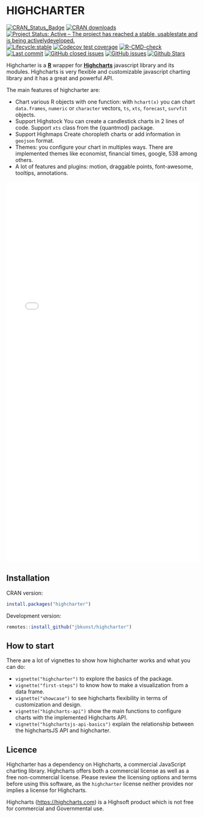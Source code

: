 # HIGHCHARTER

[![CRAN_Status_Badge](https://www.r-pkg.org/badges/version/highcharter?color=brightgreen)](https://cran.r-project.org/package=highcharter)
[![CRAN downloads](https://cranlogs.r-pkg.org/badges/highcharter?color=brightgreen)](https://www.r-pkg.org/pkg/highcharter)
[![Project Status: Active – The project has reached a stable, usablestate and is being activelydeveloped.](https://www.repostatus.org/badges/latest/active.svg)](https://www.repostatus.org/#active)
[![Lifecycle:stable](https://img.shields.io/badge/lifecycle-stable-brightgreen.svg)](https://lifecycle.r-lib.org/articles/stages.html)
[![Codecov test coverage](https://codecov.io/gh/jbkunst/highcharter/branch/master/graph/badge.svg)](https://app.codecov.io/gh/jbkunst/highcharter?branch=master)
[![R-CMD-check](https://github.com/jbkunst/highcharter/actions/workflows/R-CMD-check.yaml/badge.svg)](https://github.com/jbkunst/highcharter/actions/workflows/R-CMD-check.yaml)
[![Last commit](https://img.shields.io/github/last-commit/jbkunst/highcharter.svg?logo=github&color=brightgreen)](https://github.com/jbkunst/highcharter/issues)
[![GitHub closed issues](https://img.shields.io/github/issues-raw/jbkunst/highcharter.svg?logo=github&color=brightgreen)](https://github.com/jbkunst/highcharter/issues)
[![GitHub issues](https://img.shields.io/github/issues-closed-raw/jbkunst/highcharter.svg?logo=github&color=brightgreen)](https://github.com/jbkunst/highcharter/issues)
[![Github Stars](https://img.shields.io/github/stars/jbkunst/highcharter.svg?logo=github&color=brightgreen)](https://github.com/jbkunst/highcharter)

Highcharter is a **[R](https://cran.r-project.org/)** wrapper for 
**[Highcharts](https://www.highcharts.com/)**  javascript library and its modules.
Highcharts is very flexible and customizable javascript charting library and 
it has a great and powerful API.

The main features of highcharter are:

* Chart various R objects with one function: with `hchart(x)` you can 
chart `data.frames`, `numeric` or `character` vectors, `ts`,
 `xts`, `forecast`, `survfit`  objects.
* Support Highstock You can create a candlestick charts in 2 lines 
of code. Support `xts` class from the {quantmod} package.
* Support Highmaps Create choropleth charts or add 
information in `geojson` format.
* Themes: you configure your chart in multiples ways. There are
 implemented themes like economist, financial times, google, 538 among 
 others.
* A lot of features and plugins: motion, draggable points, font-awesome,
tooltips, annotations.

<iframe 
  src="index-examples.html" 
  frameborder="0" 
  marginheight="0" 
  marginwidth="0" 
  width="100%" 
  height="1000px" 
  scrolling="auto"></iframe>

## Installation

CRAN version:

```r
install.packages("highcharter")
```

Development version:

```r
remotes::install_github("jbkunst/highcharter")
```

## How to start

There are a lot of vignettes to show how highcharter works and what you 
can do:

- `vignette("highcharter")` to explore the basics of the package. 
- `vignette("first-steps")` to know how to make a visualization from a data frame. 
- `vignette("showcase")` to see highcharts flexibility in terms of 
customization and design.
- `vignette("highcharts-api")` show the main functions to configure charts with
the implemented Highcharts API.
- `vignette("highchartsjs-api-basics")` explain the relationship between the
highchartsJS API and highcharter.


## Licence 

Highcharter has a dependency on Highcharts, a commercial JavaScript charting library. Highcharts offers both a commercial license as well as a free non-commercial license. Please review the licensing options and terms before using this software, as the `highcharter` license neither provides nor implies a license for Highcharts.

Highcharts (https://highcharts.com) is a Highsoft product which is not free for commercial and Governmental use.